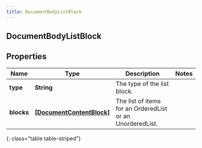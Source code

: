 ```yaml
---
title: DocumentBodyListBlock
---
```

## DocumentBodyListBlock

## Properties

|Name | Type | Description | Notes|
|------------ | ------------- | ------------- | -------------|
| **type** | **String** | The type of the list block. | |
| **blocks** | [**[DocumentContentBlock]**](DocumentContentBlock.html) | The list of items for an OrderedList or an UnorderedList. | |
{: class="table table-striped"}


